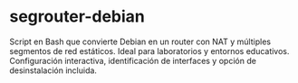 # segrouter-debian
Script en Bash que convierte Debian en un router con NAT y múltiples segmentos de red estáticos. Ideal para laboratorios y entornos educativos. Configuración interactiva, identificación de interfaces y opción de desinstalación incluida.
